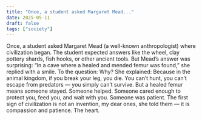 ```yaml
---
title: "Once, a student asked Margaret Mead..."
date: 2025-05-11
draft: false
tags: ["society"]
---
```


Once, a student asked Margaret Mead (a well-known anthropologist) where civilization began. The student expected answers like the wheel, clay pottery shards, fish hooks, or other ancient tools. But Mead’s answer was surprising:
“In a cave where a healed and mended femur was found,” she replied with a smile.
To the question: Why?
She explained:
Because in the animal kingdom, if you break your leg, you die. You can’t hunt, you can’t escape from predators — you simply can’t survive. But a healed femur means someone stayed. Someone helped. Someone cared enough to protect you, feed you, and wait with you. Someone was patient.
The first sign of civilization is not an invention, my dear ones, she told them — it is compassion and patience. The heart.
